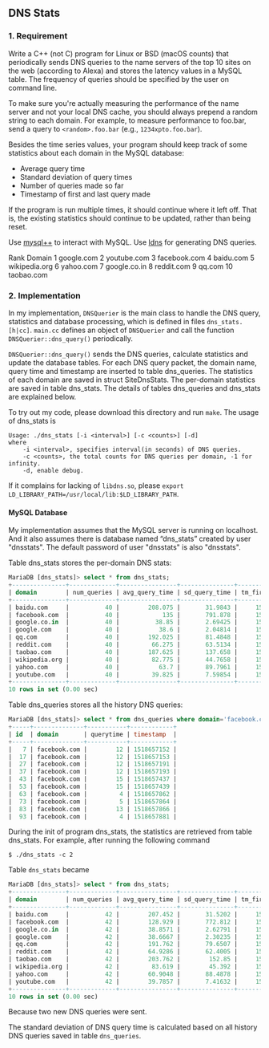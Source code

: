 ## DNS Stats

### 1. Requirement

Write a C++ (not C) program for Linux or BSD (macOS counts) that periodically sends DNS queries to the name servers of the top 10 sites on the web (according to Alexa) and stores the latency values in a MySQL table. The frequency of queries should be specified by the user on command line.

To make sure you're actually measuring the performance of the name server and not your local DNS cache, you should always prepend a random string to each domain. For example, to measure performance to foo.bar, send a query to `<random>.foo.bar` (e.g., `1234xpto.foo.bar`).

Besides the time series values, your program should keep track of some statistics about each domain in the MySQL database:

- Average query time
- Standard deviation of query times
- Number of queries made so far
- Timestamp of first and last query made

If the program is run multiple times, it should continue where it left off. That is, the existing statistics should continue to be updated, rather than being reset.

Use [mysql++](http://tangentsoft.net/mysql++/) to interact with MySQL.
Use [ldns](http://www.nlnetlabs.nl/projects/ldns/) for generating DNS queries.

Rank Domain
1 google.com
2 youtube.com
3 facebook.com
4 baidu.com
5 wikipedia.org
6 yahoo.com
7 google.co.in
8 reddit.com
9 qq.com
10 taobao.com

### 2. Implementation

In my implementation, `DNSQuerier` is the main class to handle the DNS query, statistics and database processing, which is defined in files `dns_stats.[h|cc]`.  `main.cc` defines an object of `DNSQuerier` and call the function `DNSQuerier::dns_query()` periodically. 

`DNSQuerier::dns_query()` sends the DNS queries, calculate statistics and update the database tables. For each DNS query packet, the domain name, query time and timestamp are inserted to table dns_queries. The statistics of each domain are saved in struct SiteDnsStats. The per-domain statistics are saved in table dns_stats. The details of tables dns_queries and dns_stats are explained below.

To try out my code, please download this directory and run `make`. The usage of dns_stats is

```
Usage: ./dns_stats [-i <interval>] [-c <counts>] [-d]
where
	-i <interval>, specifies interval(in seconds) of DNS queries.
	-c <counts>, the total counts for DNS queries per domain, -1 for infinity.
	-d, enable debug.
```

If it complains for lacking of `libdns.so`, please `export LD_LIBRARY_PATH=/usr/local/lib:$LD_LIBRARY_PATH`.

#### MySQL Database

My implementation assumes that the MySQL server is running on localhost. And it also assumes there is database named “dns_stats” created by user "dnsstats". The default password of user "dnsstats" is also "dnsstats".

Table dns_stats stores the per-domain DNS stats:

```sql
MariaDB [dns_stats]> select * from dns_stats;
+---------------+-------------+----------------+---------------+----------------+---------------+
| domain        | num_queries | avg_query_time | sd_query_time | tm_first_query | tm_last_query |
+---------------+-------------+----------------+---------------+----------------+---------------+
| baidu.com     |          40 |        208.075 |       31.9843 |     1518657151 |    1518658835 |
| facebook.com  |          40 |            135 |       791.878 |     1518657152 |    1518658835 |
| google.co.in  |          40 |          38.85 |       2.69425 |     1518657152 |    1518658836 |
| google.com    |          40 |           38.6 |       2.04814 |     1518657152 |    1518658835 |
| qq.com        |          40 |        192.025 |       81.4848 |     1518657151 |    1518658836 |
| reddit.com    |          40 |         66.275 |       63.5134 |     1518657151 |    1518658836 |
| taobao.com    |          40 |        187.625 |       137.658 |     1518657151 |    1518658836 |
| wikipedia.org |          40 |         82.775 |       44.7658 |     1518657151 |    1518658836 |
| yahoo.com     |          40 |           63.7 |       89.7961 |     1518657151 |    1518658836 |
| youtube.com   |          40 |         39.825 |       7.59854 |     1518657152 |    1518658835 |
+---------------+-------------+----------------+---------------+----------------+---------------+
10 rows in set (0.00 sec)
```

Table dns_queries stores all the history DNS queries:

```sql
MariaDB [dns_stats]> select * from dns_queries where domain='facebook.com';
+-----+--------------+-----------+------------+
| id  | domain       | querytime | timestamp  |
+-----+--------------+-----------+------------+
|   7 | facebook.com |        12 | 1518657152 |
|  17 | facebook.com |        12 | 1518657153 |
|  27 | facebook.com |        12 | 1518657191 |
|  37 | facebook.com |        12 | 1518657193 |
|  43 | facebook.com |        15 | 1518657437 |
|  53 | facebook.com |        15 | 1518657439 |
|  63 | facebook.com |         4 | 1518657862 |
|  73 | facebook.com |         5 | 1518657864 |
|  83 | facebook.com |        13 | 1518657866 |
|  93 | facebook.com |         4 | 1518657881 |
```

During the init of program dns_stats, the statistics are retrieved from table dns_stats. For example, after running the following command

```
$ ./dns_stats -c 2
```

Table `dns_stats` became

```sql
MariaDB [dns_stats]> select * from dns_stats;
+---------------+-------------+----------------+---------------+----------------+---------------+
| domain        | num_queries | avg_query_time | sd_query_time | tm_first_query | tm_last_query |
+---------------+-------------+----------------+---------------+----------------+---------------+
| baidu.com     |          42 |        207.452 |       31.5202 |     1518657151 |    1518673044 |
| facebook.com  |          42 |        128.929 |       772.812 |     1518657152 |    1518673044 |
| google.co.in  |          42 |        38.8571 |       2.62791 |     1518657152 |    1518673045 |
| google.com    |          42 |        38.6667 |       2.30235 |     1518657152 |    1518673044 |
| qq.com        |          42 |        191.762 |       79.6507 |     1518657151 |    1518673045 |
| reddit.com    |          42 |        64.9286 |       62.4005 |     1518657151 |    1518673045 |
| taobao.com    |          42 |        203.762 |        152.85 |     1518657151 |    1518673045 |
| wikipedia.org |          42 |         83.619 |        45.392 |     1518657151 |    1518673044 |
| yahoo.com     |          42 |        60.9048 |       88.4878 |     1518657151 |    1518673045 |
| youtube.com   |          42 |        39.7857 |       7.41632 |     1518657152 |    1518673044 |
+---------------+-------------+----------------+---------------+----------------+---------------+
10 rows in set (0.00 sec)
```

Because two new DNS queries were sent.

The standard deviation of DNS query time is calculated based on all history DNS queries saved in table `dns_queries`.

